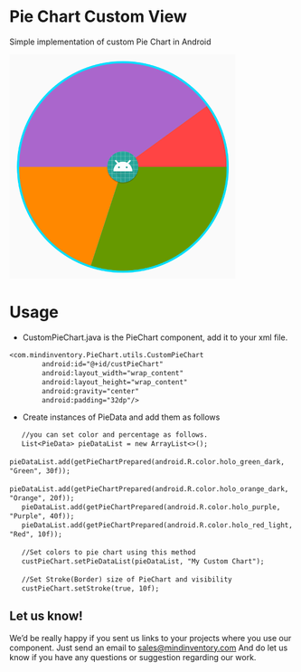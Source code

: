 # Pie Chart Custom View
Simple implementation of custom Pie Chart in Android

  ![image](/media/pie.png)

# Usage

* CustomPieChart.java is the PieChart component, add it to your xml file.

```
<com.mindinventory.PieChart.utils.CustomPieChart
        android:id="@+id/custPieChart"
        android:layout_width="wrap_content"
        android:layout_height="wrap_content"
        android:gravity="center"
        android:padding="32dp"/>
```

* Create instances of PieData and add them as follows
 
 ```
    //you can set color and percentage as follows.
    List<PieData> pieDataList = new ArrayList<>();
    pieDataList.add(getPieChartPrepared(android.R.color.holo_green_dark, "Green", 30f));
    pieDataList.add(getPieChartPrepared(android.R.color.holo_orange_dark, "Orange", 20f));
    pieDataList.add(getPieChartPrepared(android.R.color.holo_purple, "Purple", 40f));
    pieDataList.add(getPieChartPrepared(android.R.color.holo_red_light, "Red", 10f));

    //Set colors to pie chart using this method
    custPieChart.setPieDataList(pieDataList, "My Custom Chart");
    
    //Set Stroke(Border) size of PieChart and visibility
    custPieChart.setStroke(true, 10f);
```

## Let us know!
We’d be really happy if you sent us links to your projects where you use our component. Just send an email to sales@mindinventory.com And do let us know if you have any questions or suggestion regarding our work.
